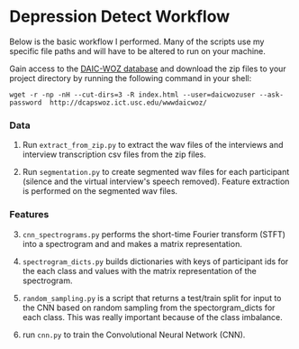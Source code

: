 # Depression Detect Workflow

Below is the basic workflow I performed. Many of the scripts use my specific file paths and will have to be altered to run on your machine.

Gain access to the [DAIC-WOZ database](http://dcapswoz.ict.usc.edu/) and download the zip files to your project directory by running the following command in your shell:

```shell
wget -r -np -nH --cut-dirs=3 -R index.html --user=daicwozuser --ask-password  http://dcapswoz.ict.usc.edu/wwwdaicwoz/
```

### Data
1. Run `extract_from_zip.py` to extract the wav files of the interviews and interview transcription csv files from the zip files.

2. Run `segmentation.py` to create segmented wav files for each participant (silence and the virtual interview's speech removed). Feature extraction is performed on the segmented wav files.

### Features
3. `cnn_spectrograms.py` performs the short-time Fourier transform (STFT) into a spectrogram and and makes a matrix representation.

4. `spectrogram_dicts.py` builds dictionaries with keys of participant ids for the each class and values with the matrix representation of the spectrogram.

5. `random_sampling.py` is a script that returns a test/train split for input to the CNN based on random sampling from the spectorgram_dicts for each class. This was really important because of the class imbalance.

6. run `cnn.py` to train the Convolutional Neural Network (CNN).

